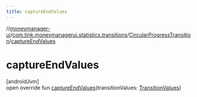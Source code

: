 ```yaml
---
title: captureEndValues
---
```

//[moneymanager-ui](../../../index.html)/[com.tink.moneymanagerui.statistics.transitions](../index.html)/[CircularProgressTransition](index.html)/[captureEndValues](capture-end-values.html)



# captureEndValues



[androidJvm]\
open override fun [captureEndValues](capture-end-values.html)(transitionValues: [TransitionValues](https://developer.android.com/reference/kotlin/android/transition/TransitionValues.html))




